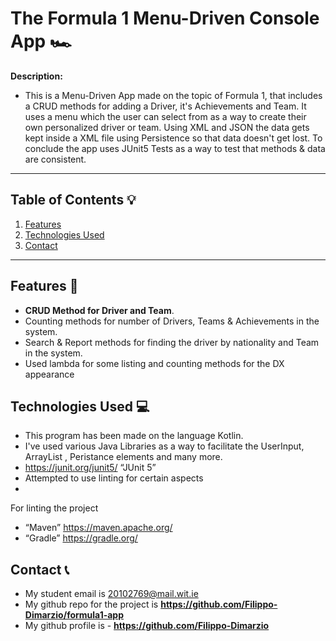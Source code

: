 # The Formula 1 Menu-Driven Console App 🏎️


**Description:**  

- This is a Menu-Driven App made on the topic of Formula 1, that includes a CRUD methods for adding a Driver, it's Achievements and Team. It uses a menu which the user can select from as a way to create their own personalized driver or team. Using XML and JSON the data gets kept inside a XML file using Persistence so that data doesn't get lost. To conclude the app uses JUnit5 Tests as a way to test that methods & data are consistent.


---

## Table of Contents 💡

1. [Features](#features)  
2. [Technologies Used](#technologies-used)  
3. [Contact](#contact)  

---

## Features 📜

- **CRUD Method for Driver and Team**.
- Counting methods for number of Drivers, Teams & Achievements in the system. 
- Search & Report methods for finding the driver by nationality and Team in the system.
- Used lambda for some listing and counting methods for the DX appearance


## Technologies Used 💻

- This program has been made on the language Kotlin.
- I've used various Java Libraries as a way to facilitate the UserInput, ArrayList , Peristance elements and many more.
- https://junit.org/junit5/ “JUnit 5”
- Attempted to use linting for certain aspects
- 

For linting the project
- “Maven” https://maven.apache.org/
- “Gradle” https://gradle.org/


## Contact 📞

- My student email is 20102769@mail.wit.ie
- My github repo for the project is  **https://github.com/Filippo-Dimarzio/formula1-app**
- My github profile is - **https://github.com/Filippo-Dimarzio**


